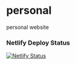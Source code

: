 # personal
personal website

### Netlify Deploy Status
[![Netlify Status](https://api.netlify.com/api/v1/badges/6a49e624-bddc-4244-9beb-c9cd456307fe/deploy-status)](https://app.netlify.com/sites/circular-code/deploys)
